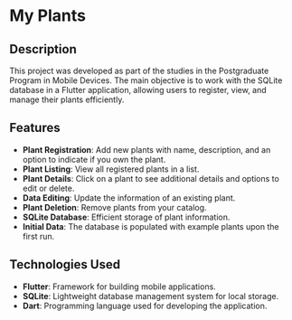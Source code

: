 # My Plants

## Description

This project was developed as part of the studies in the Postgraduate Program in Mobile Devices. The main objective is to work with the SQLite database in a Flutter application, allowing users to register, view, and manage their plants efficiently.

## Features

- **Plant Registration**: Add new plants with name, description, and an option to indicate if you own the plant.
- **Plant Listing**: View all registered plants in a list.
- **Plant Details**: Click on a plant to see additional details and options to edit or delete.
- **Data Editing**: Update the information of an existing plant.
- **Plant Deletion**: Remove plants from your catalog.
- **SQLite Database**: Efficient storage of plant information.
- **Initial Data**: The database is populated with example plants upon the first run.

## Technologies Used

- **Flutter**: Framework for building mobile applications.
- **SQLite**: Lightweight database management system for local storage.
- **Dart**: Programming language used for developing the application.
